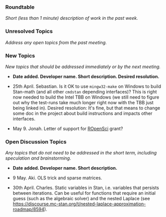 ### Roundtable
_Short (less than 1 minute) description of work in the past week._

### Unresolved Topics
_Address any open topics from the past meeting._

### New Topics
_New topics that should be addressed immediately or by the next
meeting._
* __Date added. Developer name.  Short description.  Desired resolution.__

* 25th April. Sebastian. Is it OK to use `mingw32-make` on Windows to build Stan-math (and all other `cmdstan` depending interfaces)? This is right now needed to build the Intel TBB on Windows (we still need to figure out why the test-runs take much longer right now with the TBB just being linked in). Desired resolution: It's fine, but that means to change some doc in the project about build instructions and impacts other interfaces.

* May 9. Jonah. Letter of support for [ROpenSci](https://ropensci.org/) grant?

### Open Discussion Topics

_Any topics that do not need to be addressed in the short term,
including speculation and brainstorming._

* __Date added. Developer name.  Short description.__

* 9 May. Aki. OLS trick and sparse matrices.

* 30th April. Charles. Static variables in Stan, i.e. variables that persists between iterations. Can be useful for functions that require an initial guess (such as the algebraic solver) and the nested Laplace (see https://discourse.mc-stan.org/t/nested-laplace-approximation-roadmap/8594).

